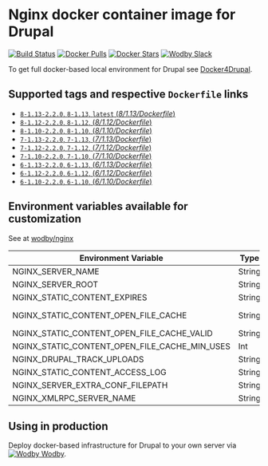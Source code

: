# Nginx docker container image for Drupal

[![Build Status](https://travis-ci.org/wodby/drupal-nginx.svg?branch=master)](https://travis-ci.org/wodby/drupal-nginx)
[![Docker Pulls](https://img.shields.io/docker/pulls/wodby/drupal-nginx.svg)](https://hub.docker.com/r/wodby/drupal-nginx)
[![Docker Stars](https://img.shields.io/docker/stars/wodby/drupal-nginx.svg)](https://hub.docker.com/r/wodby/drupal-nginx)
[![Wodby Slack](http://slack.wodby.com/badge.svg)](http://slack.wodby.com)

To get full docker-based local environment for Drupal see [Docker4Drupal](http://docker4drupal.org).

## Supported tags and respective `Dockerfile` links

- [`8-1.13-2.2.0`, `8-1.13`, `latest` (*8/1.13/Dockerfile*)](https://github.com/wodby/drupal-nginx/blob/master/8/1.13/Dockerfile)
- [`8-1.12-2.2.0`, `8-1.12`, (*8/1.12/Dockerfile*)](https://github.com/wodby/drupal-nginx/blob/master/8/1.12/Dockerfile)
- [`8-1.10-2.2.0`, `8-1.10`, (*8/1.10/Dockerfile*)](https://github.com/wodby/drupal-nginx/blob/master/8/1.10/Dockerfile)
- [`7-1.13-2.2.0`, `7-1.13`, (*7/1.13/Dockerfile*)](https://github.com/wodby/drupal-nginx/blob/master/7/1.13/Dockerfile)
- [`7-1.12-2.2.0`, `7-1.12`, (*7/1.12/Dockerfile*)](https://github.com/wodby/drupal-nginx/blob/master/7/1.12/Dockerfile)
- [`7-1.10-2.2.0`, `7-1.10`, (*7/1.10/Dockerfile*)](https://github.com/wodby/drupal-nginx/blob/master/7/1.10/Dockerfile)
- [`6-1.13-2.2.0`, `6-1.13`, (*6/1.13/Dockerfile*)](https://github.com/wodby/drupal-nginx/blob/master/6/1.13/Dockerfile)
- [`6-1.12-2.2.0`, `6-1.12`, (*6/1.12/Dockerfile*)](https://github.com/wodby/drupal-nginx/blob/master/6/1.12/Dockerfile)
- [`6-1.10-2.2.0`, `6-1.10`, (*6/1.10/Dockerfile*)](https://github.com/wodby/drupal-nginx/blob/master/6/1.10/Dockerfile)

## Environment variables available for customization

See at [wodby/nginx](https://github.com/wodby/nginx)

| Environment Variable | Type | Default Value | Description |
| -------------------- | -----| ------------- | ----------- |
| NGINX_SERVER_NAME                             | String | drupal                     | |
| NGINX_SERVER_ROOT                             | String | /var/www/html              | |
| NGINX_STATIC_CONTENT_EXPIRES                  | String | 30d                        | |
| NGINX_STATIC_CONTENT_OPEN_FILE_CACHE          | String | max=3000 inactive=120s     | |
| NGINX_STATIC_CONTENT_OPEN_FILE_CACHE_VALID    | String | 45s                        | |
| NGINX_STATIC_CONTENT_OPEN_FILE_CACHE_MIN_USES | Int    | 2                          | |
| NGINX_DRUPAL_TRACK_UPLOADS                    | String | uploads 60s                | |
| NGINX_STATIC_CONTENT_ACCESS_LOG               | String | off                        | |
| NGINX_SERVER_EXTRA_CONF_FILEPATH              | String |                            | |
| NGINX_XMLRPC_SERVER_NAME                      | String |                            | |

## Using in production

Deploy docker-based infrastructure for Drupal to your own server via [![Wodby](https://www.google.com/s2/favicons?domain=wodby.com) Wodby](https://wodby.com).
